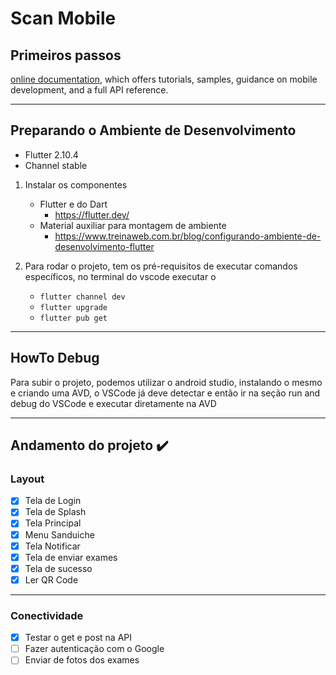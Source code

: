 # Scan Mobile

## Primeiros passos

[online documentation](https://docs.flutter.dev/), which offers tutorials,
samples, guidance on mobile development, and a full API reference.

---
## Preparando o Ambiente de Desenvolvimento

* Flutter 2.10.4
* Channel stable

1. Instalar os componentes 
   - Flutter e do Dart
      - https://flutter.dev/
   - Material auxiliar para montagem de ambiente
     - https://www.treinaweb.com.br/blog/configurando-ambiente-de-desenvolvimento-flutter

2. Para rodar o projeto, tem os pré-requisitos de executar comandos específicos, no terminal do vscode executar o 
   - ```flutter channel dev``` 
   - ```flutter upgrade```
   - ```flutter pub get```
---
## HowTo Debug

Para subir o projeto, podemos utilizar o android studio, instalando o mesmo e criando uma AVD, o VSCode já deve detectar e então ir na seção run and debug do VSCode e executar diretamente na AVD

---
## Andamento do projeto :heavy_check_mark:

### Layout

- [x] Tela de Login
- [x] Tela de Splash
- [x] Tela Principal
- [x] Menu Sanduiche
- [x] Tela Notificar
- [x] Tela de enviar exames
- [x] Tela de sucesso
- [x] Ler QR Code

----
### Conectividade

- [x] Testar o get e post na API
- [ ] Fazer autenticação com o Google
- [ ] Enviar de fotos dos exames
